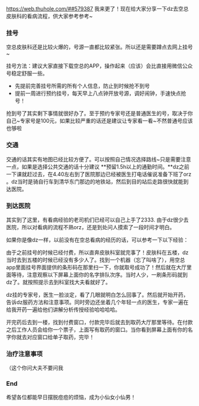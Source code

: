 https://web.thuhole.com/##579387
我来更了！现在给大家分享一下dz去空总皮肤科的看病流程，供大家参考参考~

### 挂号

空总皮肤科还是比较火爆的，号源一直都比较紧张。所以还是需要蹲点去网上挂号~

挂号方法：建议大家直接下载空总的APP，操作起来（应该）会比直接用微信公众号稳定舒服一些。

- 先提前完善挂号所需的所有个人信息，防止到时候抢不到号
- 提前一周进行预约挂号，每天早上八点钟开放号源，调好闹钟，手速快点抢号！

抢到号了其实剩下事情就很好办了。至于预约专家号还是普通医生的号，取决于你自己~专家号是100元，如果比较严重的话还是建议让专家看一看~不然普通号应该也够啦

### 交通

交通的话其实有地图已经比较方便了。可以按照自己情况选择路线~只是需要注意一点，如果是选择公共交通的话十分建议 **预留1.5h以上的通勤时间。**dz之前一下课就赶过去，在4.40左右到了医院那边已经被医生打电话催说准备下班了orz 。dz当时是骑自行车到清华东门那边的地铁站，然后到目的站后走路很快就能到达医院。

### 到达医院

其实到了这里，有看病经验的老司机们已经可以自己上手了2333. 由于dz很少去医院，所以对看病的流程不熟orz，还是到处问人摸索了一段时间才明白。

如果你是像dz一样，以前没有在空总看病的经历的话，可以参考一下以下经验：

由于之前挂号的时候已经付费，所以直奔皮肤科室就完事了！皮肤科在五楼，dz当时去到五楼的时候已经没有多少人了。找到一个机器（忘了叫啥了），用空总app里面挂号界面提供的条形码在那里扫一下，你就取号成功了！然后就在大厅里面等待，注意观察以下屏幕上面你的名字排队次序。当时人少，一刷条形码就到dz了。就按照提示去到科室找大夫看就好了。

dz挂的专家号，医生一脸淡定，看了几眼就明白怎么回事了。然后就开始开药，告诉dz服药方法和注意事项。同时旁边还坐着几个年轻一点的医生，专家一遍在给我开药一遍给他们讲解分析传授经验哈哈哈哈。

开完药后去到一楼，找到付费窗口，付款完毕后就去到取药大厅那里等待。在付款之后工作人员会给你一个票子，上面写有取药的窗口。当你看到屏幕上面有你的名字你就去对应窗口给单子取药，完毕！
### 治疗注意事项

（这个你问大夫不要问我
### End
希望各位都能早日摆脱痘痘的烦恼，成为小仙女小仙男！
